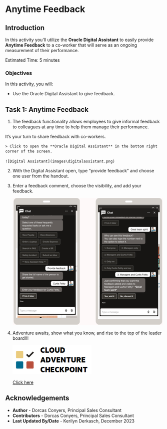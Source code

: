 # Anytime Feedback

## Introduction

In this activity you'll utilize the **Oracle Digital Assistant** to easily provide **Anytime Feedback** to a co-worker that will serve as an ongoing measurement of their performance.

Estimated Time: 5 minutes


### Objectives

In this activity, you will:
* Use the Oracle Digital Assistant to give feedback.



## Task 1: Anytime Feedback


1. The feedback functionality allows employees to give informal feedback to colleagues at any time to help them manage their performance.

 It’s your turn to share feedback with co-workers.


    > Click to open the **Oracle Digital Assistant** in the bottom right corner of the screen.

    ![Digital Assistant](images\digitalassistant.png)


2. With the Digital Assistant open, type “provide feedback” and choose one user from the handout.


3. Enter a feedback comment, choose the visibility, and add your feedback.


    ![Enter Feedback](images\anytimefeedback.png)


4. Adventure awaits, show what you know, and rise to the top of the leader board!!!

    [![Cloud Adventure](../gen-images/cloud-adventure-checkpoint-image.png)](http://apex.oracle.com/pls/apex/f?p=159406:LOGIN_TEAM:::::CC:HCMCLOUDADVENTURE)

    [Click here](http://apex.oracle.com/pls/apex/f?p=159406:LOGIN_TEAM:::::CC:HCMCLOUDADVENTURE) 


## Acknowledgements
* **Author** - Dorcas Conyers, Principal Sales Consultant
* **Contributors** -  Dorcas Conyers, Principal Sales Consultant
* **Last Updated By/Date** - Kerilyn Derkasch, December 2023
